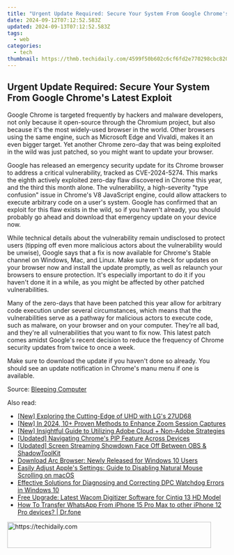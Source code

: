```yaml
---
title: "Urgent Update Required: Secure Your System From Google Chrome's Latest Exploit"
date: 2024-09-12T07:12:52.583Z
updated: 2024-09-13T07:12:52.583Z
tags:
  - web
categories:
  - tech
thumbnail: https://thmb.techidaily.com/4599f50b602c6cf6fd2e770298cbc820ac519a960550c4309b2e36a11fd875c9.jpg
---
```


## Urgent Update Required: Secure Your System From Google Chrome's Latest Exploit

Google Chrome is targeted frequently by hackers and malware developers, not only because it open-source through the Chromium project, but also because it's the most widely-used browser in the world. Other browsers using the same engine, such as Microsoft Edge and Vivaldi, makes it an even bigger target. Yet another Chrome zero-day that was being exploited in the wild was just patched, so you might want to update your browser.

 Google has released an emergency security update for its Chrome browser to address a critical vulnerability, tracked as CVE-2024-5274\. This marks the eighth actively exploited zero-day flaw discovered in Chrome this year, and the third this month alone. The vulnerability, a high-severity "type confusion" issue in Chrome's V8 JavaScript engine, could allow attackers to execute arbitrary code on a user's system. Google has confirmed that an exploit for this flaw exists in the wild, so if you haven't already, you should probably go ahead and download that emergency update on your device now.

 While technical details about the vulnerability remain undisclosed to protect users (tipping off even more malicious actors about the vulnerability would be unwise), Google says that a fix is now available for Chrome's Stable channel on Windows, Mac, and Linux. Make sure to check for updates on your browser now and install the update promptly, as well as relaunch your browsers to ensure protection. It's especially important to do it if you haven't done it in a while, as you might be affected by other patched vulnerabilities.

 Many of the zero-days that have been patched this year allow for arbitrary code execution under several circumstances, which means that the vulnerabilities serve as a pathway for malicious actors to execute code, such as malware, on your browser and on your computer. They're all bad, and they're all vulnerabilities that you want to fix now. This latest patch comes amidst Google's recent decision to reduce the frequency of Chrome security updates from twice to once a week.

 Make sure to download the update if you haven't done so already. You should see an update notification in Chrome's manu menu if one is available.

 Source: [Bleeping Computer](https://www.bleepingcomputer.com/news/security/google-fixes-eighth-actively-exploited-chrome-zero-day-this-year/)

<ins class="adsbygoogle"
     style="display:block"
     data-ad-format="autorelaxed"
     data-ad-client="ca-pub-7571918770474297"
     data-ad-slot="1223367746"></ins>

<ins class="adsbygoogle"
     style="display:block"
     data-ad-client="ca-pub-7571918770474297"
     data-ad-slot="8358498916"
     data-ad-format="auto"
     data-full-width-responsive="true"></ins>

<span class="atpl-alsoreadstyle">Also read:</span>
<div><ul>
<li><a href="https://some-techniques.techidaily.com/new-exploring-the-cutting-edge-of-uhd-with-lgs-27ud68/"><u>[New] Exploring the Cutting-Edge of UHD with LG's 27UD68</u></a></li>
<li><a href="https://video-screen-grab.techidaily.com/new-in-2024-10plus-proven-methods-to-enhance-zoom-session-captures/"><u>[New] In 2024, 10+ Proven Methods to Enhance Zoom Session Captures</u></a></li>
<li><a href="https://extra-support.techidaily.com/new-insightful-guide-to-utilizing-adobe-cloud-plus-non-adobe-strategies/"><u>[New] Insightful Guide to Utilizing Adobe Cloud + Non-Adobe Strategies</u></a></li>
<li><a href="https://extra-guidance.techidaily.com/updated-navigating-chromes-pip-feature-across-devices/"><u>[Updated] Navigating Chrome's PIP Feature Across Devices</u></a></li>
<li><a href="https://screen-video-capture.techidaily.com/updated-screen-streaming-showdown-face-off-between-obs-and-shadowtoolkit/"><u>[Updated] Screen Streaming Showdown Face Off Between OBS & ShadowToolKit</u></a></li>
<li><a href="https://some-tips.techidaily.com/download-arc-browser-newly-released-for-windows-10-users/"><u>Download Arc Browser: Newly Released for Windows 10 Users</u></a></li>
<li><a href="https://some-tips.techidaily.com/easily-adjust-apples-settings-guide-to-disabling-natural-mouse-scrolling-on-macos/"><u>Easily Adjust Apple's Settings: Guide to Disabling Natural Mouse Scrolling on macOS</u></a></li>
<li><a href="https://some-tips.techidaily.com/effective-solutions-for-diagnosing-and-correcting-dpc-watchdog-errors-in-windows-10/"><u>Effective Solutions for Diagnosing and Correcting DPC Watchdog Errors in Windows 10</u></a></li>
<li><a href="https://hardware-help.techidaily.com/free-upgrade-latest-wacom-digitizer-software-for-cintiq-13-hd-model/"><u>Free Upgrade: Latest Wacom Digitizer Software for Cintiq 13 HD Model</u></a></li>
<li><a href="https://review-topics.techidaily.com/how-to-transfer-whatsapp-from-iphone-15-pro-max-to-other-iphone-12-pro-devices-drfone-by-drfone-transfer-whatsapp-from-ios-transfer-whatsapp-from-ios/"><u>How To Transfer WhatsApp From iPhone 15 Pro Max to other iPhone 12 Pro devices? | Dr.fone</u></a></li>
</ul></div>

<!-- affiliate ads begin -->
<a href="https://aligracehair.sjv.io/c/5597632/2115920/19272" target="_top" id="2115920">
  <img src="//a.impactradius-go.com/display-ad/19272-2115920" border="0" alt="https://techidaily.com" width="468" height="60"/>
</a>
<img height="0" width="0" src="https://aligracehair.sjv.io/i/5597632/2115920/19272" style="position:absolute;visibility:hidden;" border="0" />
<!-- affiliate ads end -->

